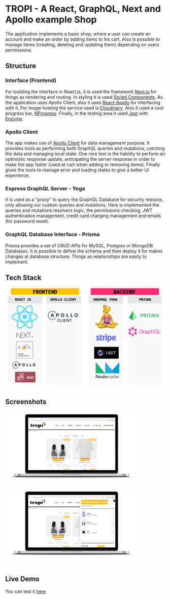 # TROPI - A React, GraphQL, Next and Apollo example Shop
The application implements a basic shop, where a user can create an account and make an order by adding items to his cart. Also is possible to manage items (creating, deleting and updating them) depending on users permissions. 

## Structure
### Interface (Frontend)
For building the interface in React.js, it is used the framework [Next.js](https://nextjs.org/) for things as rendering and routing. In styling it is used [Styled Components](https://www.styled-components.com/). As the application uses Apollo Client, also it uses [React-Apollo](https://github.com/apollographql/react-apollo) for interfacing with it. For image hosting the service used is [Cloudinary](https://cloudinary.com/). Also it used a cool progress bar, [NProgress](https://ricostacruz.com/nprogress/). Finally, in the testing area it used [Jest](https://jestjs.io/) with [Enzyme](https://airbnb.io/enzyme/).

### Apollo Client
The app makes use of [Apollo Client](https://www.apollographql.com/docs/react/) for data management purpose. It provides tools as performing both GraphQL queries and mutations, catching the data and managing local state. One nice tool is the hability to perform an optimistic response update, anticipating the server response in order to make the app faster (used at cart when adding or removing items). Finally gives the tools to manage error and loading states to give a better UI experience.

### Express GraphQL Server - Yoga
It is used as a "proxy" to query the GraphQL Database for security reasons, only allowing our custom queries and mutations. Here is implemented the queries and mutations resolvers logic, the permissions checking, JWT authentication management, credit card charging management and emails (for password reset).

### GraphQL Database Interface - Prisma
Prisma provides a set of CRUD APIs for MySQL, Postgres or MongoDB Databases. It is possible to define the schema and then deploy it for makes changes at database structure. Things as relationships are easily to implement. 

## Tech Stack
<img src="https://github.com/GuilleAngulo/react-graphql-shop/blob/master/frontend/snapshots/techs-stack.png" width="1000">

## Screenshots
<img src="https://github.com/GuilleAngulo/react-graphql-shop/blob/master/frontend/snapshots/home-shot.png" width="420"><img src="https://github.com/GuilleAngulo/react-graphql-shop/blob/master/frontend/snapshots/cart-shot.png" width="420">

## Live Demo
You can test it [here](https://tropi-react-prod.herokuapp.com/)
